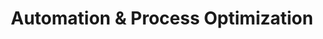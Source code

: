 ---
layout: "layouts/blog.njk"
title: "Automation & Process Optimization"
des: "Discover how luxury home builders are streamlining operations, reducing costs, and improving efficiency through strategic automation and process optimization."
pagination:
  data: collections.salesPosts
  size: 6
  alias: posts
permalink: "/blog/sales-systems/{% if pagination.pageNumber > 0 %}page-{{ pagination.pageNumber + 1 }}/{% endif %}"
---